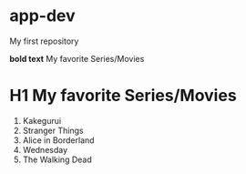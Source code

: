 # app-dev
My first repository

**bold text**
My favorite Series/Movies
# H1 **My favorite Series/Movies**
1. Kakegurui
2. Stranger Things
3. Alice in Borderland
4. Wednesday
5. The Walking Dead
